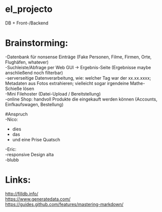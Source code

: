 # el_projecto
DB + Front-/Backend


# Brainstorming:
-Datenbank für nonsense Einträge (Fake Personen, Filme, Firmen, Orte, Flughäfen, whatever)  
  -Suchleiste/Abfrage per Web GUI -> Ergebnis-Seite (Ergebnisse maybe anschließend noch filterbar)  
-serverseitige Datenverarbeitung, wie: welcher Tag war der xx.xx.xxxx; Metadaten aus Fotos extrahieren; vielleicht sogar irgendeine Mathe-Schieße lösen  
-Mini Filehoster (Datei-Upload / Bereitstellung)  
-online Shop: handvoll Produkte die eingekauft werden können (Accounts, Einfkaufswagen, Bestellung)  


#Anspruch  
-Nico:  
  - dies  
  - das  
  - und eine Prise Quatsch  

-Eric:  
  -responsive Design alta  
  -blubb  



# Links:  
http://filldb.info/  
https://www.generatedata.com/  
https://guides.github.com/features/mastering-markdown/
